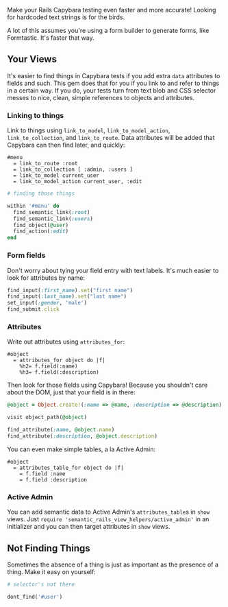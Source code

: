 Make your Rails Capybara testing even faster and more accurate! Looking for hardcoded text strings is for the birds.

A lot of this assumes you're using a form builder to generate forms, like Formtastic. It's faster that way.

## Your Views

It's easier to find things in Capybara tests if you add extra `data` attributes to fields and such.
This gem does that for you if you link to and refer to things in a certain way. If you do, your
tests turn from text blob and CSS selector messes to nice, clean, simple references to objects
and attributes.

### Linking to things

Link to things using `link_to_model`, `link_to_model_action`, `link_to_collection`, and `link_to_route`.
Data attributes will be added that Capybara can then find later, and quickly:

``` haml
#menu
  = link_to_route :root
  = link_to_collection [ :admin, :users ]
  = link_to_model current_user
  = link_to_model_action current_user, :edit
```

``` ruby
# finding those things

within '#menu' do
  find_semantic_link(:root)
  find_semantic_link(:users)
  find_object(@user)
  find_action(:edit)
end
```

### Form fields

Don't worry about tying your field entry with text labels. It's much easier to look for attributes by name:

``` ruby
find_input(:first_name).set("first name")
find_input(:last_name).set("last name")
set_input(:gender, 'male')
find_submit.click
```

### Attributes

Write out attributes using `attributes_for`:

``` haml
#object
  = attributes_for object do |f|
    %h2= f.field(:name)
    %h3= f.field(:description)
```

Then look for those fields using Capybara! Because you shouldn't care about the DOM, just that your
field is in there:

``` ruby
@object = Object.create!(:name => @name, :description => @description)

visit object_path(@object)

find_attribute(:name, @object.name)
find_attribute(:description, @object.description)
```

You can even make simple tables, a la Active Admin:

``` haml
#object
  = attributes_table_for object do |f|
    = f.field :name
    = f.field :description
```

### Active Admin

You can add semantic data to Active Admin's `attributes_table`s in `show` views. Just `require 'semantic_rails_view_helpers/active_admin'`
in an initializer and you can then target attributes in `show` views.

## Not Finding Things

Sometimes the absence of a thing is just as important as the presence of a thing. Make it easy on yourself:

``` ruby
# selector's not there

dont_find('#user')
```

